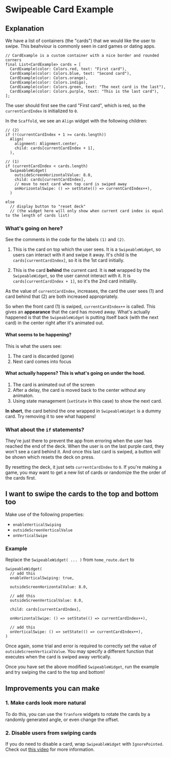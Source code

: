 # Swipeable Card Example

## Explanation
We have a list of containers (the "cards") that we would like the user to swipe. This beahviour is commonly seen in card games or dating apps.

```
// CardExample is a custom container with a nice border and rounded corners
final List<CardExample> cards = [
  CardExample(color: Colors.red, text: "First card"),
  CardExample(color: Colors.blue, text: "Second card"),
  CardExample(color: Colors.orange),
  CardExample(color: Colors.indigo),
  CardExample(color: Colors.green, text: "The next card is the last"),
  CardExample(color: Colors.purple, text: "This is the last card"),
];
```

The user should first see the card "First card", which is red, so the `currentCardIndex` is initialized to `0`.

In the `Scaffold`, we see an `Align` widget with the following children:

```
// (2)
if (!(currentCardIndex + 1 >= cards.length))
  Align(
    alignment: Alignment.center,
    child: cards[currentCardIndex + 1],
  ),

// (1)
if (currentCardIndex < cards.length)
  SwipeableWidget(
    outsideScreenHorizontalValue: 8.0,
    child: cards[currentCardIndex],
    // move to next card when top card is swiped away
    onHorizontalSwipe: () => setState(() => currentCardIndex++),
  )

else
  // display button to "reset deck" 
  // (the widget here will only show when current card index is equal to the length of cards list)
```

### What's going on here?

See the comments in the code for the labels `(1)` and `(2)`.

1. This is the card on top which the user sees. It is a `SwipeableWidget`, so users can interact with it and swipe it away. It's child is the `cards[currentCardIndex]`, so it is the 1st card initially.

2. This is the card **behind** the current card. It is **not** wrapped by the `SwipeableWidget`, so the user cannot interact with it. It is `cards[currentCardIndex + 1]`, so it's the 2nd card initialilly.

As the value of `currentCardIndex`, increases, the card the user sees (1) and card behind that (2) are both increased appropriately.

So when the front card (1) is swiped, `currentCardIndex++` is called. This gives an **appearance** that the card has moved away. What's actually happened is that the `SwipeableWidget` is putting itself back (with the next card) in the center right after it's animated out.

#### What seems to be happening?

This is what the users see:

1. The card is discarded (gone)
2. Next card comes into focus

#### What actually happens? This is what's going on under the hood.

1. The card is animated out of the screen
2. After a delay, the card is moved back to the center without any animaton.
3. Using state management (`setState` in this case) to show the next card.

**In short**, the card behind the one wrapped in `SwipeableWidget` is a dummy card. Try removing it to see what happens!

### What about the `if` statements?

They're just there to prevent the app from erroring when the user has reached the end of the deck. When the user is on the last purple card, they won't see a card behind it. And once this last card is swiped, a button will be shown which resets the deck on press.

By resetting the deck, it just sets `currentCardIndex` to `0`. If you're making a game, you may want to get a new list of cards or randomize the the order of the cards first.

## I want to swipe the cards to the top and bottom too

Make use of the following properties:
- `enableVerticalSwiping`
- `outsideScreenVerticalValue`
- `onVerticalSwipe`

### Example

Replace the `SwipeableWidget( ... )` from `home_route.dart` to

```
SwipeableWidget(
  // add this
  enableVerticalSwiping: true,

  outsideScreenHorizontalValue: 8.0,

  // add this
  outsideScreenVerticalValue: 8.0,

  child: cards[currentCardIndex],

  onHorizontalSwipe: () => setState(() => currentCardIndex++),

  // add this
  onVerticalSwipe: () => setState(() => currentCardIndex++),
)
```

Once again, some trial and error is required to correctly set the value of `outsideScreenVerticalValue`. You may specify a different function that executes when the card is swiped away vertically.

Once you have set the above modified `SwipeableWidget`, run the example and try swiping the card to the top and bottom!

## Improvements you can make
### 1. Make cards look more natural
To do this, you can use the `Tranform` widgets to rotate the cards by a randomly generated angle, or even change the offset.

### 2. Disable users from swiping cards
If you do need to disable a card, wrap `SwipeableWidget` with `IgnorePointed`. Check out [this video](https://www.youtube.com/watch?v=qV9pqHWxYgI) for more information.